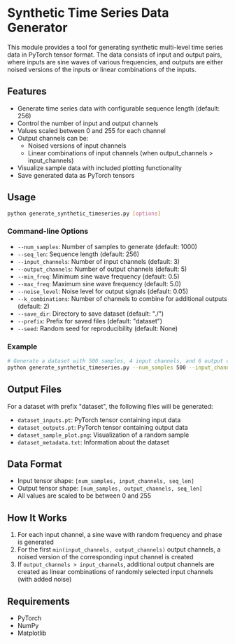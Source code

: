 # Synthetic Time Series Data Generator

This module provides a tool for generating synthetic multi-level time series data in PyTorch tensor format. The data consists of input and output pairs, where inputs are sine waves of various frequencies, and outputs are either noised versions of the inputs or linear combinations of the inputs.

## Features

- Generate time series data with configurable sequence length (default: 256)
- Control the number of input and output channels
- Values scaled between 0 and 255 for each channel
- Output channels can be:
  - Noised versions of input channels
  - Linear combinations of input channels (when output_channels > input_channels)
- Visualize sample data with included plotting functionality
- Save generated data as PyTorch tensors

## Usage

```bash
python generate_synthetic_timeseries.py [options]
```

### Command-line Options

- `--num_samples`: Number of samples to generate (default: 1000)
- `--seq_len`: Sequence length (default: 256)
- `--input_channels`: Number of input channels (default: 3)
- `--output_channels`: Number of output channels (default: 5)
- `--min_freq`: Minimum sine wave frequency (default: 0.5)
- `--max_freq`: Maximum sine wave frequency (default: 5.0)
- `--noise_level`: Noise level for output signals (default: 0.05)
- `--k_combinations`: Number of channels to combine for additional outputs (default: 2)
- `--save_dir`: Directory to save dataset (default: "./")
- `--prefix`: Prefix for saved files (default: "dataset")
- `--seed`: Random seed for reproducibility (default: None)

### Example

```bash
# Generate a dataset with 500 samples, 4 input channels, and 6 output channels
python generate_synthetic_timeseries.py --num_samples 500 --input_channels 4 --output_channels 6 --save_dir ./my_dataset
```

## Output Files

For a dataset with prefix "dataset", the following files will be generated:

- `dataset_inputs.pt`: PyTorch tensor containing input data
- `dataset_outputs.pt`: PyTorch tensor containing output data
- `dataset_sample_plot.png`: Visualization of a random sample
- `dataset_metadata.txt`: Information about the dataset

## Data Format

- Input tensor shape: `[num_samples, input_channels, seq_len]`
- Output tensor shape: `[num_samples, output_channels, seq_len]`
- All values are scaled to be between 0 and 255

## How It Works

1. For each input channel, a sine wave with random frequency and phase is generated
2. For the first `min(input_channels, output_channels)` output channels, a noised version of the corresponding input channel is created
3. If `output_channels > input_channels`, additional output channels are created as linear combinations of randomly selected input channels (with added noise)

## Requirements

- PyTorch
- NumPy
- Matplotlib 